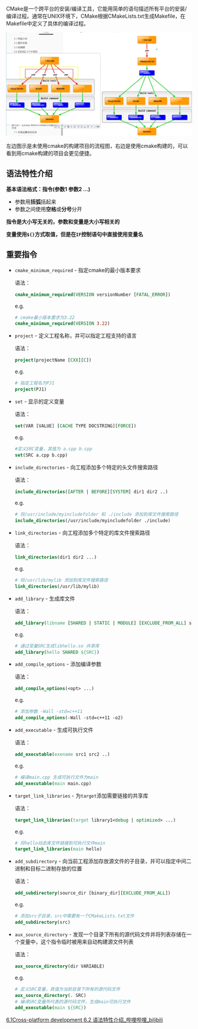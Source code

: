 CMake是一个跨平台的安装/编译工具，它能用简单的语句描述所有平台的安装/编译过程。通常在UNIX环境下，CMake根据CMakeLists.txt生成Makefile，在Makefile中定义了具体的编译过程。

![image-20240120150611598](cmake%E4%BB%8B%E7%BB%8D.assets/image-20240120150611598.png)

左边图示是未使用cmake的构建项目的流程图，右边是使用cmake构建的，可以看到用cmake构建的项目会更见便捷。



## 语法特性介绍

**基本语法格式：指令(参数1 参数2 ...)**

- 参数用**括弧**括起来
- 参数之间使用**空格**或**分号**分开

**指令是大小写无关的，参数和变量是大小写相关的**

**变量使用`${}`方式取值，但是在`IF`控制语句中直接使用变量名**

## 重要指令

- `cmake_minimum_required` - 指定cmake的最小版本要求

  语法：

  ```cmake
  cmake_minimum_required(VERSION versionNumber [FATAL_ERROR])
  ```

  e.g.

  ```cmake
  # cmake最小版本要求为3.22
  cmake_minimum_required(VERSION 3.22)
  ```

- `project` - 定义工程名称，并可以指定工程支持的语言

  语法：

  ```cmake
  project(projectName [CXX][C])
  ```

  e.g.

  ```cmake
  # 指定工程名为PJ1
  project(PJ1)
  ```

- `set` - 显示的定义变量

  语法：

  ```cmake
  set(VAR [VALUE] [CACHE TYPE DOCSTRING][FORCE])
  ```

  e.g.

  ```cmake
  #定义SRC变量，其值为 a.cpp b.cpp
  set(SRC a.cpp b.cpp)
  ```

- `include_directories` - 向工程添加多个特定的头文件搜索路径

  语法：

  ```cmake
  include_directories([AFTER | BEFORE][SYSTEM] dir1 dir2 ..)
  ```

  e.g.

  ```cmake
  # 将/usr/include/myincludefolder 和 ./include 添加到库文件搜索路径
  include_directories(/usr/include/myincludefolder ./include)
  ```

- `link_directories` - 向工程添加多个特定的库文件搜索路径

  语法：

  ```cmake
  link_directories(dir1 dir2 ...)
  ```

  e.g.

  ```cmake
  # 将/usr/lib/mylib 添加到库文件搜索路径
  link_directories(/usr/lib/mylib)
  ```

- `add_library` - 生成库文件

  语法：

  ```cmake
  add_library(libname [SHARED | STATIC | MODULE] [EXCLUDE_FROM_ALL] src1 src2)
  ```

  e.g.

  ```cmake
  # 通过变量SRC生成libhello.so 共享库
  add_library(hello SHARED ${SRC})
  ```

- `add_compile_options` - 添加编译参数

  语法：

  ```cmake
  add_compile_options(<opt> ...)
  ```

  e.g.

  ```cmake
  # 添加参数 -Wall -std=c++11
  add_compile_options(-Wall -std=c++11 -o2)
  ```

- `add_executable` - 生成可执行文件

  语法：

  ```cmake
  add_executable(exename src1 src2 ..)
  ```

  e.g.

  ```cmake
  # 编译main.cpp 生成可执行文件为main
  add_executable(main main.cpp)
  ```

- `target_link_libraries` - 为`target`添加需要链接的共享库

  语法：

  ```cmake
  target_link_libraries(target library1<debug | optimized> ...)
  ```

  e.g.

  ```cmake
  # 将hello动态库文件链接到可执行文件main
  target_link_libraries(main hello)
  ```

- `add_subdirectory` - 向当前工程添加存放源文件的子目录，并可以指定中间二进制和目标二进制存放的位置

  语法：

  ```cmake
  add_subdirectory(source_dir [binary_dir][EXCLUDE_FROM_ALL])
  ```

  e.g.

  ```cmake
  # 添加src子目录，src中需要有一个CMakeLists.txt文件
  add_subdirectory(src)
  ```

- `aux_source_directory` - 发现一个目录下所有的源代码文件并将列表存储在一个变量中，这个指令临时被用来自动构建源文件列表

  语法：

  ```cmake
  aux_source_directory(dir VARIABLE)
  ```

  e.g.

  ```cmake
  # 定义SRC变量，其值为当前目录下所有的源代码文件
  aux_source_directory(. SRC)
  # 编译SRC变量所代表的源代码文件，生成main可执行文件
  add_executable(main ${SRC})
  ```

  











[6.1Cross-platform development 6.2 语法特性介绍_哔哩哔哩_bilibili](https://www.bilibili.com/video/BV1fy4y1b7TC?p=16&vd_source=13dfbe5ed2deada83969fafa995ccff6)